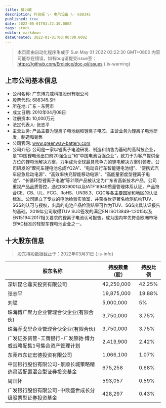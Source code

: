 ```yaml
---
title: 博力威
description: 科创板 \- 电气设备 \- 688345
published: true
date: 2022-05-01T03:22:30.000Z
tags: stock
editor: markdown
dateCreated: 2022-01-01T00:00:00.000Z
---
```


> 本页面由自动化程序生成于 Sun May 01 2022 03:22:30 GMT+0800
> 内容可能存在错误，如有bug请提交issue至：https://github.com/Eroleice/doc-pi/issues
{.is-warning}

## 上市公司基本信息
- 公司名称: 广东博力威科技股份有限公司
- 股票代码: 688345.SH
- 所在地: 广东 - 东莞市
- 成立日期: 2010年04月08日
- 注册资本: 10,000万元
- 法定代表人: 张志平
- 主营业务: 产品主要为锂离子电池组和锂离子电芯，主营业务为锂离子电池研发，制造和销售
- 公司官网: www.greenway-battery.com
- 公司介绍: 公司是一家以锂离子电池研发、制造和销售为基础的高科技企业，是“中国锂电池出口前20强企业”和“中国电池百强企业”，致力于为客户提供全方位的锂电池解决方案，力争成为全球最具竞争力的锂电解决方案引领者。公司研发的“摩托车锂电池总成YQ2A”、“电动自行车智能锂电池组”、“便携式汽车应急启动电源”、“高效率快充智能移动电源”、“高能量密度型锂离子电池”、“长循环型锂离子电池”等21项产品被认定为广东省高新技术产品。公司重视产品品质管控，通过ISO9001以及IATF16949质量管理体系认证，产品符合CE、CB、UL、FCC、RoHS、UN38.3、CQC等各主要国家和地区的认证标准。公司建立了专业的电池检验实验室，并获得世界著名检测机构TUV、SGS的认可与授权，出具的电池产品检测结果可作为TUV、SGS出具认证报告的基础。2019年公司取得TUV SUD签发的满足EN ISO13849-1:2015以及EN15194:2017相关要求的锂离子电池认可报告，成为国内率先符合欧洲市场EPAC标准的轻型车锂电池企业之一。


## 十大股东信息
> 股东持股数据截止于：2022年03月31日
{.is-info}

| 股东名称 | 持股数量（股） | 持股比例 |
| --- | --- | --- |
| 深圳昆仑鼎天投资有限公司 | 42,250,000 | 42.25% |
| 张志平 | 19,875,000 | 19.88% |
| 刘聪 | 5,000,000 | 5% |
| 珠海博广聚力企业管理合伙企业(有限合伙) | 3,750,000 | 3.75% |
| 珠海乔戈里企业管理合伙企业(有限合伙) | 3,750,000 | 3.75% |
| 广发证券资管-工商银行-广发原驰·博力威战略配售1号集合资产管理计划 | 2,419,900 | 2.42% |
| 东莞市东证宏德投资有限公司 | 1,066,100 | 1.07% |
| 中国银行股份有限公司-景顺长城策略精选灵活配置混合型证券投资基金 | 675,258 | 0.68% |
| 周国怀 | 593,057 | 0.59% |
| 广发银行股份有限公司-中欧盛世成长分级股票型证券投资基金 | 428,297 | 0.43% |




